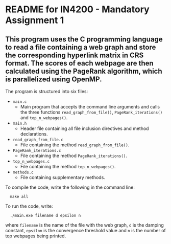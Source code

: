 # README for IN4200 - Mandatory Assignment 1

## This program uses the C programming language to read a file containing a web graph and store the corresponding hyperlink matrix in CRS format. The scores of each webpage are then calculated using the PageRank algorithm, which is parallelized using OpenMP.

The program is structured into six files:
  - `main.c`
    - Main program that accepts the command line arguments and calls the three functions `read_graph_from_file()`, `PageRank_iterations()` and `top_n_webpages()`.
  - `main.h`
    - Header file containing all file inclusion directives and method declarations.
  - `read_graph_from_file.c`
    - File containing the method `read_graph_from_file()`.
  - `PageRank_iterations.c`
    - File containing the method `PageRank_iterations()`.
  - `top_n_webpages.c`
    - File containing the method `top_n_webpages()`.
  - `methods.c`
    - File containing supplementary methods.


To compile the code, write the following in the command line:

      make all

To run the code, write:

      ./main.exe filename d epsilon n

where `filename` is the name of the file with the web graph, `d` is the damping
constant, `epsilon` is the convergence threshold value and `n` is the number of
top webpages being printed.
